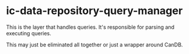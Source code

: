 # ic-data-repository-query-manager

This is the layer that handles queries. It's responsible for parsing and
executing queries.

This may just be eliminated all together or just a wrapper around CanDB.
